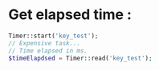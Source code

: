 # Get elapsed time :
```php
Timer::start('key_test');
// Expensive task...
// Time elapsed in ms.
$timeElapdsed = Timer::read('key_test');
```

